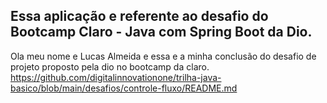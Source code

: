 ## Essa aplicação e referente ao desafio do Bootcamp Claro - Java com Spring Boot da Dio.
Ola meu nome e Lucas Almeida e essa e a minha conclusão do desafio de projeto proposto pela dio no bootcamp da claro.
 https://github.com/digitalinnovationone/trilha-java-basico/blob/main/desafios/controle-fluxo/README.md


